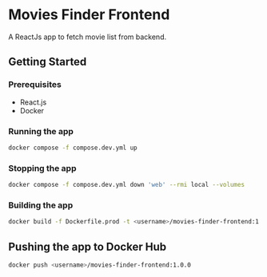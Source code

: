 # Movies Finder Frontend
A ReactJs app to fetch movie list from backend.

## Getting Started

### Prerequisites

- React.js
- Docker

### Running the app

```bash
docker compose -f compose.dev.yml up
```

### Stopping the app

```bash
docker compose -f compose.dev.yml down 'web' --rmi local --volumes
```

### Building the app

```bash
docker build -f Dockerfile.prod -t <username>/movies-finder-frontend:1.0.0 .
```

## Pushing the app to Docker Hub

```bash
docker push <username>/movies-finder-frontend:1.0.0
```